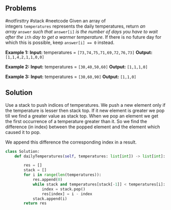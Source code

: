 ## Problems
#notfirsttry #stack #neetcode 
Given an array of integers `temperatures` represents the daily temperatures, return _an array_ `answer` _such that_ `answer[i]` _is the number of days you have to wait after the_ `ith` _day to get a warmer temperature_. If there is no future day for which this is possible, keep `answer[i] == 0` instead.

**Example 1:**
**Input:** temperatures = `[73,74,75,71,69,72,76,73]`
**Output:** `[1,1,4,2,1,1,0,0]`

**Example 2:**
**Input:** temperatures = `[30,40,50,60]`
**Output:** `[1,1,1,0]`

**Example 3:**
**Input:** temperatures = `[30,60,90]`
**Output:** `[1,1,0]`

## Solution
Use a stack to push indices of temperatures. We push a new element only if the temperature is lesser then stack top. If it new element is greater we pop till we find a greater value as stack top. When we pop an element we get the first occurrence of a temperature greater than it. So we find the difference (in index) between the popped element and the element which caused it to pop.

We append this difference the corresponding index in a result.

```python
class Solution:
    def dailyTemperatures(self, temperatures: list[int]) -> list[int]:

        res = []
        stack = []
        for i in range(len(temperatures)):
            res.append(0)
            while stack and temperatures[stack[-1]] < temperatures[i]:
                index = stack.pop()
                res[index] = i - index
            stack.append(i)  
        return res
```





